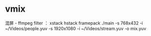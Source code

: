 # vmix
混屏 - ffmpeg filter ： xstack hstack framepack
./main -s 768x432 -i ~/Videos/people.yuv -s 1920x1080 -i ~/Videos/stream.yuv -o mix.yuv
